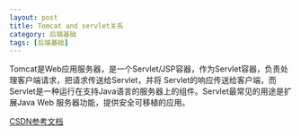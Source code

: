 ```yaml
---
layout: post
title: Tomcat and servlet关系
category: 后端基础
tags: [后端基础]
---
```


Tomcat是Web应用服务器，是一个Servlet/JSP容器，作为Servlet容器，负责处理客户端请求，把请求传送给Servlet，并将
Servlet的响应传送给客户端，而Servlet是一种运行在支持Java语言的服务器上的组件。Servlet最常见的用途是扩展Java Web
服务器功能，提供安全可移植的应用。

[CSDN参考文档](https://blog.csdn.net/W_317/article/details/110678952)
